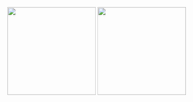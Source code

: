 <p align=left>
  <img src="https://github-readme-stats.vercel.app/api?username=MAAAARCY&show_icons=true&theme=tokyonight" height=200px>
  <img src="https://github-readme-stats.vercel.app/api/top-langs/?username=MAAAARCY&theme=tokyonight&layout=compact" height=200px>
</p>
